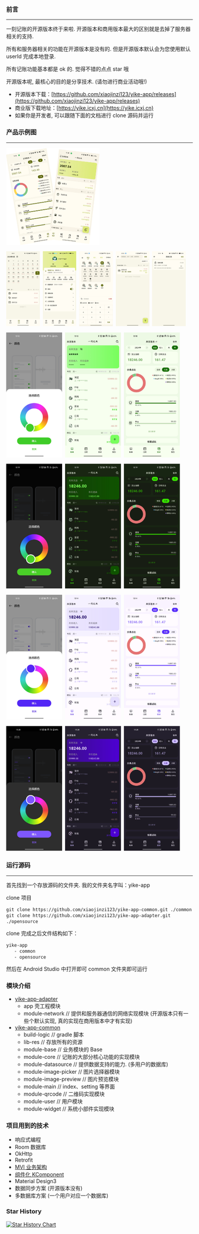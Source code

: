 ### 前言

---

一刻记账的开源版本终于来啦. 开源版本和商用版本最大的区别就是去掉了服务器相关的支持.

所有和服务器相关的功能在开源版本是没有的. 但是开源版本默认会为您使用默认 userId 完成本地登录. 

所有记账功能基本都是 ok 的. 觉得不错的点点 star 哦

开源版本呢, 最核心的目的是分享技术. (请勿进行商业活动哦!)

- 开源版本下载：[https://github.com/xiaojinzi123/yike-app/releases](https://github.com/xiaojinzi123/yike-app/releases)
- 商业版下载地址：[https://yike.icxj.cn](https://yike.icxj.cn)
- 如果你是开发者, 可以跟随下面的文档进行 clone 源码并运行

### 产品示例图

---

<img src="./images/appDesc.png" width=50% />

<img src="./images/calendar.jpeg" width=18% />&nbsp;&nbsp;<img src="./images/my.jpeg" width=18% />&nbsp;&nbsp;<img src="./images/billCrud.jpeg" width=18% />&nbsp;&nbsp;<img src="./images/search.jpeg" width=18% />&nbsp;&nbsp;<img src="./images/billCycle.jpg" width=18% />

<img src="./images/skin2-1.jpeg"  width=30%/>&nbsp;&nbsp;<img src="./images/skin2-2.jpeg"  width=30%/>&nbsp;&nbsp;<img src="./images/skin2-3.jpeg"  width=30%/>

<img src="./images/skin2-4.jpeg"  width=30%/>&nbsp;&nbsp;<img src="./images/skin2-5.jpeg"  width=30%/>&nbsp;&nbsp;<img src="./images/skin2-6.jpeg"  width=30%/>

<img src="./images/skin1-1.jpeg"  width=30%/>&nbsp;&nbsp;<img src="./images/skin1-2.jpeg"  width=30%/>&nbsp;&nbsp;<img src="./images/skin1-3.jpeg"  width=30%/>

<img src="./images/skin1-4.jpeg"  width=30%/>&nbsp;&nbsp;<img src="./images/skin1-5.jpeg"  width=30%/>&nbsp;&nbsp;<img src="./images/skin1-6.jpeg"  width=30%/>

### 运行源码

---

首先找到一个存放源码的文件夹. 我的文件夹名字叫：yike-app

clone 项目

```Text
git clone https://github.com/xiaojinzi123/yike-app-common.git ./common
git clone https://github.com/xiaojinzi123/yike-app-adapter.git ./opensource
```

clone 完成之后文件结构如下：

```Text
yike-app
   - common
   - opensource
```

然后在 Android Studio 中打开即可 common 文件夹即可运行

### 模块介绍

- [yike-app-adapter](https://github.com/xiaojinzi123/yike-app-adapter.git)
  - app 壳工程模块
  - module-network // 提供和服务器通信的网络实现模块 (开源版本只有一些个默认实现, 真的实现在商用版本中才有实现)
- [yike-app-common](https://github.com/xiaojinzi123/yike-app-common)
  - build-logic // gradle 脚本
  - lib-res // 存放所有的资源
  - module-base // 业务模块的 Base
  - module-core // 记账的大部分核心功能的实现模块
  - module-datasource // 提供数据支持的能力. (多用户的数据库)
  - module-image-picker // 图片选择器模块
  - module-image-preview // 图片预览模块
  - module-main // index、setting 等界面
  - module-qrcode // 二维码实现模块
  - module-user // 用户模块
  - module-widget // 系统小部件实现模块

### 项目用到的技术

- 响应式编程
- Room 数据库
- OkHttp
- Retrofit
- [MVI 业务架构](https://github.com/xiaojinzi123/AndroidReactive)
- [组件化 KComponent](https://github.com/xiaojinzi123/KComponent)
- Material Design3
- 数据同步方案 (开源版本没有)
- 多数据库方案 (一个用户对应一个数据库)

### Star History

[![Star History Chart](https://api.star-history.com/svg?repos=xiaojinzi123/yike-app&type=Date)](https://www.star-history.com/#xiaojinzi123/yike-app&Date)
